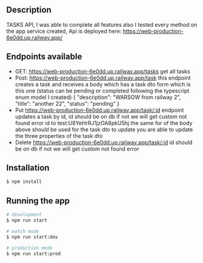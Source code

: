 ## Description

TASKS API, I was able to complete all features also I tested every method on the app service created, Api is deployed here: https://web-production-6e0dd.up.railway.app/

## Endpoints available

- GET: https://web-production-6e0dd.up.railway.app/tasks get all tasks
- Post: https://web-production-6e0dd.up.railway.app/task this endpoint creates a task and receives a body which has a task dto form which is this one (status can be pending or completed following the typescript enum model I created) {
  "description": "WARSOW from railway 2",
  "title": "another 22",
  "status": "pending"
  }
- Put https://web-production-6e0dd.up.railway.app/task/:id endpoint updates a task by id, id should be on db if not we will get custom not found error id to test:U8YeHrRJ1jzOA8pkU5hj the same for of the body above should be used for the task dto to update you are able to update the three properties of the task dto
- Delete https://web-production-6e0dd.up.railway.app/task/:id id should be on db if not we will get custom not found error

## Installation

```bash
$ npm install
```

## Running the app

```bash
# development
$ npm run start

# watch mode
$ npm run start:dev

# production mode
$ npm run start:prod
```
